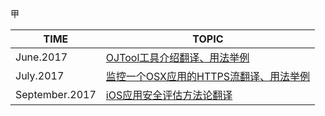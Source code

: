 甲

| TIME           | TOPIC                                    |
| -------------- | ---------------------------------------- |
| June.2017      | [OJTool工具介绍翻译、用法举例](./homework1_OJTool)  |
| July.2017      | [监控一个OSX应用的HTTPS流翻译、用法举例](./homewrok2_HTTPS) |
| September.2017 | [iOS应用安全评估方法论翻译](./homework3_Methodology/iOS应用安全评估方法论_翻译.md) |


